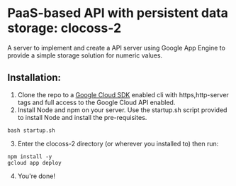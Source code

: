 # PaaS-based API with persistent data storage: clocoss-2

A server to implement and create a API server using Google App Engine to provide a simple storage solution for numeric values.
## Installation:
1. Clone the repo to a [Google Cloud SDK](https://cloud.google.com/sdk/docs/) enabled cli with https,http-server tags and full access to the Google Cloud API enabled.
2. Install Node and npm on your server. Use the startup.sh script provided to install Node and install the pre-requisites.
```
bash startup.sh
```
3. Enter the clocoss-2 directory (or wherever you installed to) then run:
```
npm install -y
gcloud app deploy
```
4. You're done!

